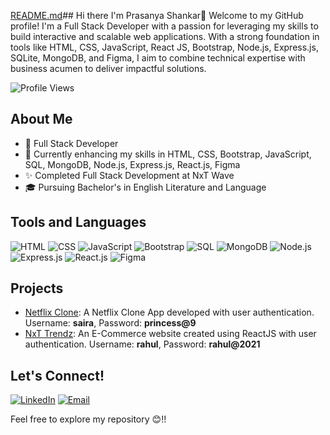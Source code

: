 


[README.md](https://github.com/user-attachments/files/17346704/README.md)## Hi there I'm Prasanya Shankar👋
Welcome to my GitHub profile! I'm a Full Stack Developer with a passion for leveraging my skills to build interactive and scalable web applications. With a strong foundation in tools like HTML, CSS, JavaScript, React JS, Bootstrap, Node.js, Express.js, SQLite, MongoDB, and Figma, I aim to combine technical expertise with business acumen to deliver impactful solutions.


![Profile Views](https://komarev.com/ghpvc/?username=prasanya-web-developer&color=blueviolet)

## About Me
- 💼 Full Stack Developer
- 🌱 Currently enhancing my skills in HTML, CSS, Bootstrap, JavaScript, SQL, MongoDB, Node.js, Express.js, React.js, Figma
- ✨ Completed Full Stack Development at NxT Wave
- 🎓 Pursuing Bachelor's in English Literature and Language

## Tools and Languages
![HTML](https://img.shields.io/badge/HTML-FF4500?style=flat&logo=html5&logoColor=white)
![CSS](https://img.shields.io/badge/CSS-1572B6?style=flat&logo=css3&logoColor=white)
![JavaScript](https://img.shields.io/badge/JavaScript-F7DF1E?style=flat&logo=javascript&logoColor=black)
![Bootstrap](https://img.shields.io/badge/Bootstrap-563D7C?style=flat&logo=bootstrap&logoColor=white)
![SQL](https://img.shields.io/badge/SQL-4479A1?style=flat&logo=postgresql&logoColor=white)
![MongoDB](https://img.shields.io/badge/MongoDB-47A248?style=flat&logo=mongodb&logoColor=white)
![Node.js](https://img.shields.io/badge/Node.js-339933?style=flat&logo=node.js&logoColor=white)
![Express.js](https://img.shields.io/badge/Express.js-000000?style=flat&logo=express&logoColor=white)
![React.js](https://img.shields.io/badge/React.js-61DAFB?style=flat&logo=react&logoColor=black)
![Figma](https://img.shields.io/badge/Figma-F24E1E?style=flat&logo=figma&logoColor=white)


## Projects
- [Netflix Clone](https://reactjsmini.ccbp.tech/login):  A Netflix Clone App developed with user authentication. Username: **saira**,  Password: **princess@9**
- [NxT Trendz](https://reactjsmini.ccbp.tech/login):  An E-Commerce website created using ReactJS with user authentication. Username: **rahul**,  Password: **rahul@2021**

## Let's Connect!
[![LinkedIn](https://img.shields.io/badge/LinkedIn-0077B5?style=flat&logo=linkedin&logoColor=white)](https://www.linkedin.com/in/prasanya-shankar/)
[![Email](https://img.shields.io/badge/Email-D14836?style=flat&logo=gmail&logoColor=white)](mailto:prasanya.webdev@gmail.com)

Feel free to explore my repository 😊!!










